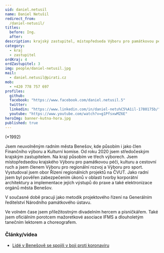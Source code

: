 ```yaml
---
uid: daniel.netusil
name: Daniel Netušil
redirect_from:
  /daniel-netusil/
titles:
  before: Ing.
  after:
description: krajský zastupitel, místopředseda Výboru pro památkovou péči, kulturu a cestovní ruch, radní - Benešov
category:
  - kraj
  - zastupitel
ordKraj: 4
ordZastupitel: 3
img: people/daniel-netusil.jpg
mail:
  - daniel.netusil@pirati.cz
mob:
  - +420 778 757 697
profiles:
  github:
  facebook: "https://www.facebook.com/daniel.netusil.5"
  twitter:
  linkedin: "https://www.linkedin.com/in/daniel-netu%C5%A1il-1780175b/"
  youtube: "https://www.youtube.com/watch?v=g1PfsxwMZ6E"
heroImg: banner-kutna-hora.jpg
published: true
---
```


(*1992) 

Jsem neuvolněným radním města Benešov, kde působím i jako člen Finančního výboru a Kulturní komise. Od roku 2020 jsem středočeským krajským zastupitelem. Na kraji působím ve třech výborech. Jsem místopředsedou krajského Výboru pro památkovou péči, kulturu a cestovní ruch a jsem členem Výboru pro regionální rozvoj a Výboru pro sport.
Vystudoval jsem obor Řízení regionálních projektů na ČVUT. Jako radní jsem byl pověřen zabezpečením úkonů v oblasti tvorby korporátní architektury a implementace jejích výstupů do praxe a také elektronizace orgánů města Benešov.

V současné době pracuji jako metodik projektového řízení na Generálním ředitelství Národního památkového ústavu.

Ve volném čase jsem příležitostným divadelním hercem a písničkářem. Také jsem oficiálním porotcem mažoretkové asociace IFMS a dlouholetým tanečním lektorem a choreografem.

### Články/videa
* [Lidé v Benešově se spojili v boji proti koronaviru](https://stredocesky.pirati.cz/aktuality/daniel-netusil-lide-v-benesove-se-spojili-v-boji-proti-koronaviru.html)
